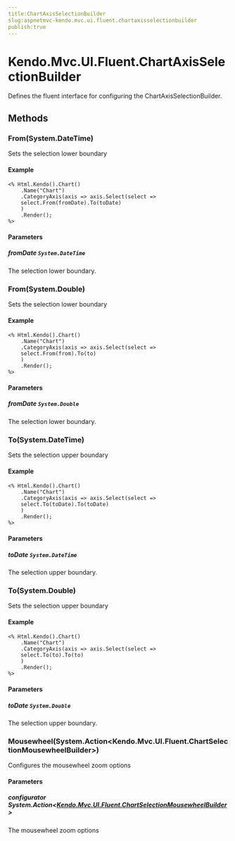 ```yaml
---
title:ChartAxisSelectionBuilder
slug:aspnetmvc-kendo.mvc.ui.fluent.chartaxisselectionbuilder
publish:true
---
```


# Kendo.Mvc.UI.Fluent.ChartAxisSelectionBuilder
Defines the fluent interface for configuring the ChartAxisSelectionBuilder.



## Methods

### From(System.DateTime)
Sets the selection lower boundary

#### Example

    <% Html.Kendo().Chart()
        .Name("Chart")
        .CategoryAxis(axis => axis.Select(select =>
        select.From(fromDate).To(toDate)
        )
        .Render();
    %>
        


#### Parameters

##### fromDate `System.DateTime`
The selection lower boundary.




### From(System.Double)
Sets the selection lower boundary

#### Example

    <% Html.Kendo().Chart()
        .Name("Chart")
        .CategoryAxis(axis => axis.Select(select =>
        select.From(from).To(to)
        )
        .Render();
    %>
        


#### Parameters

##### fromDate `System.Double`
The selection lower boundary.




### To(System.DateTime)
Sets the selection upper boundary

#### Example

    <% Html.Kendo().Chart()
        .Name("Chart")
        .CategoryAxis(axis => axis.Select(select =>
        select.To(toDate).To(toDate)
        )
        .Render();
    %>
        


#### Parameters

##### toDate `System.DateTime`
The selection upper boundary.




### To(System.Double)
Sets the selection upper boundary

#### Example

    <% Html.Kendo().Chart()
        .Name("Chart")
        .CategoryAxis(axis => axis.Select(select =>
        select.To(to).To(to)
        )
        .Render();
    %>
        


#### Parameters

##### toDate `System.Double`
The selection upper boundary.




### Mousewheel(System.Action\<Kendo.Mvc.UI.Fluent.ChartSelectionMousewheelBuilder\>)
Configures the mousewheel zoom options


#### Parameters

##### configurator System.Action<[Kendo.Mvc.UI.Fluent.ChartSelectionMousewheelBuilder](/api/wrappers/aspnet-mvc/Kendo.Mvc.UI.Fluent/ChartSelectionMousewheelBuilder)>
The mousewheel zoom options






